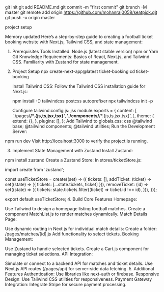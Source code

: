 <!-- Git steps -->

git init
git add README.md
git commit -m "first commit"
git branch -M master
git remote add origin https://github.com/mohanraj0058/seatpick.git
git push -u origin master

project setup

Memory updated
Here’s a step-by-step guide to creating a football ticket booking website with Next.js, Tailwind CSS, and state management:

1. Prerequisites
   Tools Installed:
   Node.js (latest stable version)
   npm or Yarn
   Git
   Knowledge Requirements:
   Basics of React, Next.js, and Tailwind CSS.
   Familiarity with Zustand for state management.
2. Project Setup
   npx create-next-app@latest ticket-booking
   cd ticket-booking

   Install Tailwind CSS: Follow the Tailwind CSS installation guide for Next.js:

   npm install -D tailwindcss postcss autoprefixer
   npx tailwindcss init -p

   Configure tailwind.config.js:
   jss
   module.exports = {
   content: [
   './pages/**/*.{js,ts,jsx,tsx}',
   './components/**/*.{js,ts,jsx,tsx}',
   ],
   theme: {
   extend: {},
   },
   plugins: [],
   };
   Add Tailwind to globals.css:
   css
   @tailwind base;
   @tailwind components;
   @tailwind utilities;
   Run the Development Server:

npm run dev
Visit http://localhost:3000 to verify the project is running.

3. Implement State Management with Zustand
   Install Zustand:

npm install zustand
Create a Zustand Store: In stores/ticketStore.js:

import create from 'zustand';

const useTicketStore = create((set) => ({
tickets: [],
addTicket: (ticket) =>
set((state) => ({ tickets: [...state.tickets, ticket] })),
removeTicket: (id) =>
set((state) => ({
tickets: state.tickets.filter((ticket) => ticket.id !== id),
})),
}));

export default useTicketStore; 4. Build Core Features
Homepage:

Use Tailwind to design a homepage listing football matches.
Create a component MatchList.js to render matches dynamically.
Match Details Page:

Use dynamic routing in Next.js for individual match details:
Create a folder: /pages/matches/[id].js
Add functionality to select tickets.
Booking Management:

Use Zustand to handle selected tickets.
Create a Cart.js component for managing ticket selections.
API Integration:

Simulate or connect to a backend API for matches and ticket details.
Use Next.js API routes (/pages/api) for server-side data fetching. 5. Additional Features
Authentication:
Use libraries like next-auth or firebase.
Responsive Design:
Use Tailwind CSS utilities for responsiveness.
Payment Gateway Integration:
Integrate Stripe for secure payment processing.
